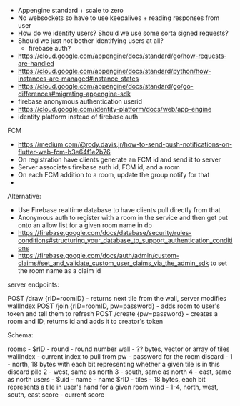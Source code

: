 * Appengine standard + scale to zero
* No websockets so have to use keepalives + reading responses from user
* How do we identify users? Should we use some sorta signed requests?
* Should we just not bother identifying users at all?
    - firebase auth?
* https://cloud.google.com/appengine/docs/standard/go/how-requests-are-handled
* https://cloud.google.com/appengine/docs/standard/python/how-instances-are-managed#instance_states
* https://cloud.google.com/appengine/docs/standard/go/go-differences#migrating-appengine-sdk
* firebase anonymous authentication userid
* https://cloud.google.com/identity-platform/docs/web/app-engine
* identity platform instead of firebase auth

FCM
* https://medium.com/@rody.davis.jr/how-to-send-push-notifications-on-flutter-web-fcm-b3e64f1e2b76
* On registration have clients generate an FCM id and send it to server
* Server associates firebase auth id, FCM id, and a room
* On each FCM addition to a room, update the group notify for that
* 

Alternative:
* Use Firebase realtime database to have clients pull directly from that
* Anonymous auth to register with a room in the service and then get put onto an allow list for a given room name in db
* https://firebase.google.com/docs/database/security/rules-conditions#structuring_your_database_to_support_authentication_conditions
* https://firebase.google.com/docs/auth/admin/custom-claims#set_and_validate_custom_user_claims_via_the_admin_sdk to set the room name as a claim id

server endpoints:

POST /draw {rID=roomID} - returns next tile from the wall, server modifies wallIndex
POST /join {rID=roomID, pw=password} - adds room to user's token and tell them to refresh
POST /create {pw=password} - creates a room and ID, returns id and adds it to creator's token

Schema:

rooms - 
    $rID -
        round - round number
        wall - ?? bytes, vector or array of tiles
        wallIndex - current index to pull from
        pw - password for the room
        discard - 
            1 - north, 18 bytes with each bit representing whether a given tile is in this discard pile
            2 - west, same as north
            3 - south, same as north
            4 - east, same as north
users -
    $uid -
        name - name
        $rID -
            tiles - 18 bytes, each bit represents a tile in user's hand for a given room
            wind - 1-4, north, west, south, east
            score - current score